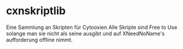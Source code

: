 # cxnskriptlib
Eine Sammlung an Skripten für Cytooxien
Alle Skripte sind Free to Use solange man sie nicht als seine ausgibt und auf XNeedNoName's aufforderung offline nimmt.
